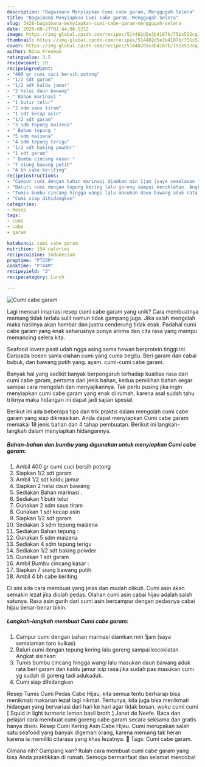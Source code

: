 ```yaml
---
description: "Bagaimana Menyiapkan Cumi cabe garam, Menggugah Selera"
title: "Bagaimana Menyiapkan Cumi cabe garam, Menggugah Selera"
slug: 3428-bagaimana-menyiapkan-cumi-cabe-garam-menggugah-selera
date: 2020-08-27T01:44:06.521Z
image: https://img-global.cpcdn.com/recipes/514482d5e3b4187b/751x532cq70/cumi-cabe-garam-foto-resep-utama.jpg
thumbnail: https://img-global.cpcdn.com/recipes/514482d5e3b4187b/751x532cq70/cumi-cabe-garam-foto-resep-utama.jpg
cover: https://img-global.cpcdn.com/recipes/514482d5e3b4187b/751x532cq70/cumi-cabe-garam-foto-resep-utama.jpg
author: Nina Freeman
ratingvalue: 3.5
reviewcount: 10
recipeingredient:
- "400 gr cumi cuci bersih potong"
- "1/2 sdt garam"
- "1/2 sdt kaldu jamur"
- "2 helai daun bawang"
- " Bahan marinasi "
- "1 butir telur"
- "2 sdm saus tiram"
- "1 sdt kecap asin"
- "1/2 sdt garam"
- "3 sdm tepung maizena"
- " Bahan tepung "
- "5 sdm maizena"
- "4 sdm tepung terigu"
- "1/2 sdt baking powder"
- "1 sdt garam"
- " Bumbu cincang kasar "
- "7 siung bawang putih"
- "4 bh cabe keriting"
recipeinstructions:
- "Campur cumi dengan bahan marinasi diamkan min 1jam (saya semalaman taro kulkas)"
- "Baluri cumi dengan tepung kering lalu goreng sampai kecoklatan. Angkat sisihkan"
- "Tumis bumbu cincang hingga wangi lalu masukan daun bawang aduk rata beri garam dan kaldu jamur icip rasa jika sudah pas masukan cumi yg sudah di goreng tadi adukaduk."
- "Cumi siap dihidangkan"
categories:
- Resep
tags:
- cumi
- cabe
- garam

katakunci: cumi cabe garam 
nutrition: 154 calories
recipecuisine: Indonesian
preptime: "PT25M"
cooktime: "PT44M"
recipeyield: "3"
recipecategory: Lunch

---
```



![Cumi cabe garam](https://img-global.cpcdn.com/recipes/514482d5e3b4187b/751x532cq70/cumi-cabe-garam-foto-resep-utama.jpg)

Lagi mencari inspirasi resep cumi cabe garam yang unik? Cara membuatnya memang tidak terlalu sulit namun tidak gampang juga. Jika salah mengolah maka hasilnya akan hambar dan justru cenderung tidak enak. Padahal cumi cabe garam yang enak seharusnya punya aroma dan cita rasa yang mampu memancing selera kita.

Seafood lovers pasti udah ngga asing sama hewan berprotein tinggi ini. Daripada bosen sama olahan cumi yang cuma begitu. Beri garam dan cabai bubuk, dan bawang putih yang. ayam. cumi-cumi cabe garam.

Banyak hal yang sedikit banyak berpengaruh terhadap kualitas rasa dari cumi cabe garam, pertama dari jenis bahan, kedua pemilihan bahan segar sampai cara mengolah dan menyajikannya. Tak perlu pusing jika ingin menyiapkan cumi cabe garam yang enak di rumah, karena asal sudah tahu triknya maka hidangan ini dapat jadi sajian spesial.


Berikut ini ada beberapa tips dan trik praktis dalam mengolah cumi cabe garam yang siap dikreasikan. Anda dapat menyiapkan Cumi cabe garam memakai 18 jenis bahan dan 4 tahap pembuatan. Berikut ini langkah-langkah dalam menyiapkan hidangannya.

<!--inarticleads1-->

##### Bahan-bahan dan bumbu yang digunakan untuk menyiapkan Cumi cabe garam:

1. Ambil 400 gr cumi cuci bersih potong
1. Siapkan 1/2 sdt garam
1. Ambil 1/2 sdt kaldu jamur
1. Siapkan 2 helai daun bawang
1. Sediakan  Bahan marinasi :
1. Sediakan 1 butir telur
1. Gunakan 2 sdm saus tiram
1. Gunakan 1 sdt kecap asin
1. Siapkan 1/2 sdt garam
1. Sediakan 3 sdm tepung maizena
1. Sediakan  Bahan tepung :
1. Gunakan 5 sdm maizena
1. Sediakan 4 sdm tepung terigu
1. Sediakan 1/2 sdt baking powder
1. Gunakan 1 sdt garam
1. Ambil  Bumbu cincang kasar :
1. Siapkan 7 siung bawang putih
1. Ambil 4 bh cabe keriting


Di sini ada cara membuat yang jelas dan mudah diikuti. Cumi asin akan semakin lezat jika diolah pedas. Olahan cumi asin cabai hijau adalah salah satunya. Rasa asin gurih dari cumi asin bercampur dengan pedasnya cabai hijau benar-benar bikin. 

<!--inarticleads2-->

##### Langkah-langkah membuat Cumi cabe garam:

1. Campur cumi dengan bahan marinasi diamkan min 1jam (saya semalaman taro kulkas)
1. Baluri cumi dengan tepung kering lalu goreng sampai kecoklatan. Angkat sisihkan
1. Tumis bumbu cincang hingga wangi lalu masukan daun bawang aduk rata beri garam dan kaldu jamur icip rasa jika sudah pas masukan cumi yg sudah di goreng tadi adukaduk.
1. Cumi siap dihidangkan


Resep Tumis Cumi Pedas Cabe Hijau, kita semua tentu berharap bisa menikmati makanan lezat lagi nikmat. Tentunya, kita juga bisa menikmati hidangan yang bervariasi dari hari ke hari agar tidak bosan. woku cumi cumi [ Squid in light turmeric lemon basil broth ] Janet de Neefe. Baca dan pelajari cara membuat cumi goreng cabe garam secara seksama dan gratis hanya disini. Resep Cumi Kering Asin Cabe Hijau. Cumi merupakan salah satu seafood yang banyak digemari orang, karena memang tak heran karena ia memiliki citarasa yang khas lezatnya.  Tags: Cumi cabe garam. 

Gimana nih? Gampang kan? Itulah cara membuat cumi cabe garam yang bisa Anda praktikkan di rumah. Semoga bermanfaat dan selamat mencoba!
